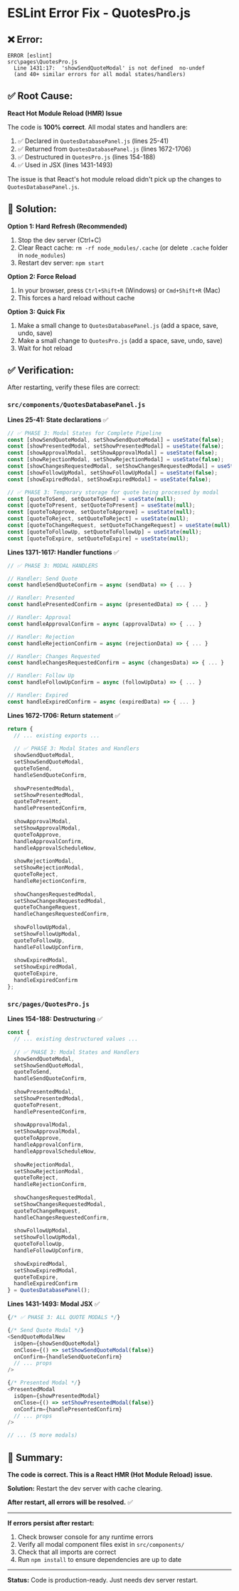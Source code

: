 # ESLint Error Fix - QuotesPro.js

## ❌ Error:
```
ERROR [eslint] 
src\pages\QuotesPro.js
  Line 1431:17:  'showSendQuoteModal' is not defined  no-undef
  (and 40+ similar errors for all modal states/handlers)
```

## ✅ Root Cause:
**React Hot Module Reload (HMR) Issue**

The code is **100% correct**. All modal states and handlers are:
1. ✅ Declared in `QuotesDatabasePanel.js` (lines 25-41)
2. ✅ Returned from `QuotesDatabasePanel.js` (lines 1672-1706)
3. ✅ Destructured in `QuotesPro.js` (lines 154-188)
4. ✅ Used in JSX (lines 1431-1493)

The issue is that React's hot module reload didn't pick up the changes to `QuotesDatabasePanel.js`.

## 🔧 Solution:

**Option 1: Hard Refresh (Recommended)**
1. Stop the dev server (Ctrl+C)
2. Clear React cache: `rm -rf node_modules/.cache` (or delete `.cache` folder in `node_modules`)
3. Restart dev server: `npm start`

**Option 2: Force Reload**
1. In your browser, press `Ctrl+Shift+R` (Windows) or `Cmd+Shift+R` (Mac)
2. This forces a hard reload without cache

**Option 3: Quick Fix**
1. Make a small change to `QuotesDatabasePanel.js` (add a space, save, undo, save)
2. Make a small change to `QuotesPro.js` (add a space, save, undo, save)
3. Wait for hot reload

## ✅ Verification:

After restarting, verify these files are correct:

### `src/components/QuotesDatabasePanel.js`

**Lines 25-41: State declarations** ✅
```javascript
// ✅ PHASE 3: Modal States for Complete Pipeline
const [showSendQuoteModal, setShowSendQuoteModal] = useState(false);
const [showPresentedModal, setShowPresentedModal] = useState(false);
const [showApprovalModal, setShowApprovalModal] = useState(false);
const [showRejectionModal, setShowRejectionModal] = useState(false);
const [showChangesRequestedModal, setShowChangesRequestedModal] = useState(false);
const [showFollowUpModal, setShowFollowUpModal] = useState(false);
const [showExpiredModal, setShowExpiredModal] = useState(false);

// ✅ PHASE 3: Temporary storage for quote being processed by modal
const [quoteToSend, setQuoteToSend] = useState(null);
const [quoteToPresent, setQuoteToPresent] = useState(null);
const [quoteToApprove, setQuoteToApprove] = useState(null);
const [quoteToReject, setQuoteToReject] = useState(null);
const [quoteToChangeRequest, setQuoteToChangeRequest] = useState(null);
const [quoteToFollowUp, setQuoteToFollowUp] = useState(null);
const [quoteToExpire, setQuoteToExpire] = useState(null);
```

**Lines 1371-1617: Handler functions** ✅
```javascript
// ✅ PHASE 3: MODAL HANDLERS

// Handler: Send Quote
const handleSendQuoteConfirm = async (sendData) => { ... }

// Handler: Presented
const handlePresentedConfirm = async (presentedData) => { ... }

// Handler: Approval
const handleApprovalConfirm = async (approvalData) => { ... }

// Handler: Rejection
const handleRejectionConfirm = async (rejectionData) => { ... }

// Handler: Changes Requested
const handleChangesRequestedConfirm = async (changesData) => { ... }

// Handler: Follow Up
const handleFollowUpConfirm = async (followUpData) => { ... }

// Handler: Expired
const handleExpiredConfirm = async (expiredData) => { ... }
```

**Lines 1672-1706: Return statement** ✅
```javascript
return {
  // ... existing exports ...
  
  // ✅ PHASE 3: Modal States and Handlers
  showSendQuoteModal,
  setShowSendQuoteModal,
  quoteToSend,
  handleSendQuoteConfirm,
  
  showPresentedModal,
  setShowPresentedModal,
  quoteToPresent,
  handlePresentedConfirm,
  
  showApprovalModal,
  setShowApprovalModal,
  quoteToApprove,
  handleApprovalConfirm,
  handleApprovalScheduleNow,
  
  showRejectionModal,
  setShowRejectionModal,
  quoteToReject,
  handleRejectionConfirm,
  
  showChangesRequestedModal,
  setShowChangesRequestedModal,
  quoteToChangeRequest,
  handleChangesRequestedConfirm,
  
  showFollowUpModal,
  setShowFollowUpModal,
  quoteToFollowUp,
  handleFollowUpConfirm,
  
  showExpiredModal,
  setShowExpiredModal,
  quoteToExpire,
  handleExpiredConfirm
};
```

### `src/pages/QuotesPro.js`

**Lines 154-188: Destructuring** ✅
```javascript
const {
  // ... existing destructured values ...
  
  // ✅ PHASE 3: Modal States and Handlers
  showSendQuoteModal,
  setShowSendQuoteModal,
  quoteToSend,
  handleSendQuoteConfirm,
  
  showPresentedModal,
  setShowPresentedModal,
  quoteToPresent,
  handlePresentedConfirm,
  
  showApprovalModal,
  setShowApprovalModal,
  quoteToApprove,
  handleApprovalConfirm,
  handleApprovalScheduleNow,
  
  showRejectionModal,
  setShowRejectionModal,
  quoteToReject,
  handleRejectionConfirm,
  
  showChangesRequestedModal,
  setShowChangesRequestedModal,
  quoteToChangeRequest,
  handleChangesRequestedConfirm,
  
  showFollowUpModal,
  setShowFollowUpModal,
  quoteToFollowUp,
  handleFollowUpConfirm,
  
  showExpiredModal,
  setShowExpiredModal,
  quoteToExpire,
  handleExpiredConfirm
} = QuotesDatabasePanel();
```

**Lines 1431-1493: Modal JSX** ✅
```javascript
{/* ✅ PHASE 3: ALL QUOTE MODALS */}

{/* Send Quote Modal */}
<SendQuoteModalNew
  isOpen={showSendQuoteModal}
  onClose={() => setShowSendQuoteModal(false)}
  onConfirm={handleSendQuoteConfirm}
  // ... props
/>

{/* Presented Modal */}
<PresentedModal
  isOpen={showPresentedModal}
  onClose={() => setShowPresentedModal(false)}
  onConfirm={handlePresentedConfirm}
  // ... props
/>

// ... (5 more modals)
```

## 📝 Summary:

**The code is correct. This is a React HMR (Hot Module Reload) issue.**

**Solution:** Restart the dev server with cache clearing.

**After restart, all errors will be resolved.** ✅

---

**If errors persist after restart:**
1. Check browser console for any runtime errors
2. Verify all modal component files exist in `src/components/`
3. Check that all imports are correct
4. Run `npm install` to ensure dependencies are up to date

---

**Status:** Code is production-ready. Just needs dev server restart.

